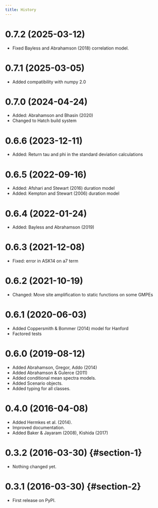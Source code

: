 ```yaml
---
title: History
---
```


# 0.7.2 (2025-03-12)
-   Fixed Bayless and Abrahamson (2018) correlation model.

# 0.7.1 (2025-03-05)

-   Added compatibility with numpy 2.0

# 0.7.0 (2024-04-24)

-   Added: Abrahamson and Bhasin (2020)
-   Changed to Hatch build system

# 0.6.6 (2023-12-11)

-   Added: Return tau and phi in the standard deviation calculations

# 0.6.5 (2022-09-16)

-   Added: Afshari and Stewart (2016) duration model
-   Added: Kempton and Stewart (2006) duration model

# 0.6.4 (2022-01-24)

-   Added: Bayless and Abrahamson (2019)

# 0.6.3 (2021-12-08)

-   Fixed: error in ASK14 on a7 term

# 0.6.2 (2021-10-19)

-   Changed: Move site amplification to static functions on some GMPEs

# 0.6.1 (2020-06-03)

-   Added Coppersmith & Bommer (2014) model for Hanford
-   Factored tests

# 0.6.0 (2019-08-12)

-   Added Abrahamson, Gregor, Addo (2014)
-   Added Abrahamson & Gulerce (2011)
-   Added conditional mean spectra models.
-   Added Scenario objects.
-   Added typing for all classes.

# 0.4.0 (2016-04-08)

-   Added Hermkes et al. (2014).
-   Improved documentation.
-   Added Baker & Jayaram (2008), Kishida (2017)

# 0.3.2 (2016-03-30) {#section-1}

-   Nothing changed yet.

# 0.3.1 (2016-03-30) {#section-2}

-   First release on PyPI.
